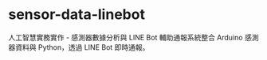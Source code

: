 # sensor-data-linebot
人工智慧實務實作 - 感測器數據分析與 LINE Bot 輔助通報系統整合 Arduino 感測器資料與 Python，透過 LINE Bot 即時通報。
